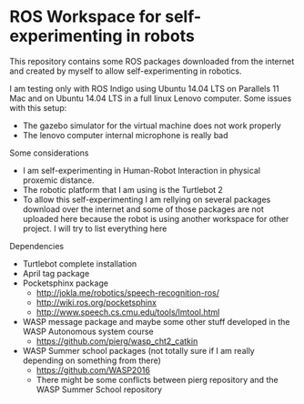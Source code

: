# ROS Workspace for self-experimenting in robots
This repository contains some ROS packages downloaded from the internet and created by myself to allow self-experimenting in robotics.

I am testing only with ROS Indigo using Ubuntu 14.04 LTS on Parallels 11 Mac and on Ubuntu 14.04 LTS in a full linux Lenovo computer.
Some issues with this setup:
* The gazebo simulator for the virtual machine does not work properly
* The lenovo computer internal microphone is really bad

Some considerations
* I am self-experimenting in Human-Robot Interaction in physical proxemic distance.
* The robotic platform that I am using is the Turtlebot 2
* To allow this self-experimenting I am rellying on several packages download over the internet and some of those packages are not uploaded here because the robot is using another workspace for other project. I will try to list everything here

Dependencies
* Turtlebot complete installation
* April tag package
* Pocketsphinx package
    * http://jokla.me/robotics/speech-recognition-ros/
    * http://wiki.ros.org/pocketsphinx
    * http://www.speech.cs.cmu.edu/tools/lmtool.html
* WASP message package and maybe some other stuff developed in the WASP Autonomous system course
    * https://github.com/pierg/wasp_cht2_catkin
* WASP Summer school packages (not totally sure if I am really depending on something from there)
    * https://github.com/WASP2016
    * There might be some conflicts between pierg repository and the WASP Summer School repository
